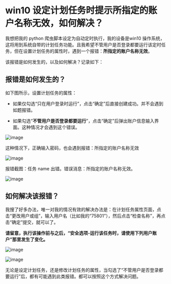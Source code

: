 # win10 设定计划任务时提示所指定的账户名称无效，如何解决？

我想把我的 python 爬虫脚本设定为自动定时执行，我的设备是win10 操作系统，这将用到系统自带的计划任务功能。且我希望不管用户是否登录都要运行该定时任务，但在设置计划任务的属性时，遇到一个报错：**所指定的账户名称无效**。

该报错是如何发生的，以及如何解决？记录如下：

## 报错是如何发生的？

如下图所示，设置计划任务的属性：
- 如果仅勾选“只在用户登录时运行”，点击“确定”后直接创建成功。并不会遇到如题报错。

- 如果勾选“**不管用户是否登录都要运行**”，点击“确定”后弹出账户信息输入界面。这种情况才会遇到这个错误。

![image](https://user-images.githubusercontent.com/31027645/64668533-7e3fcb80-d490-11e9-99eb-e523f58b7891.png)


这种情况下，正确输入密码，也会遇到报错：所指定的账户名称无效

![image](https://user-images.githubusercontent.com/31027645/64668542-8b5cba80-d490-11e9-8617-56dffe679420.png)


报错截图：任务 name 出错。错误消息：所指定的账户名称无效。

![image](https://user-images.githubusercontent.com/31027645/64668550-944d8c00-d490-11e9-90dd-afafecdaec76.png)


## 如何解决该报错？
我搜了好多办法，唯一对我的情况有效的解决办法是：在计划任务属性页面，点击“更改用户或组”，输入用户名（比如我的“75801”），然后点击“检查名称”，再点击“确定”提交，就可以了。

**请留意，执行该操作前与之后，“安全选项-运行该任务时，请使用下列用户账户”那里发生了变化。**

![image](https://user-images.githubusercontent.com/31027645/64668567-a5969880-d490-11e9-92cc-47201257c054.png)

![image](https://user-images.githubusercontent.com/31027645/64668576-adeed380-d490-11e9-994e-3056138e6533.png)

无论是设定计划任务，还是修改计划任务的属性，当勾选了“不管用户是否登录都要运行”后，都有可能遇到此类报错。都可以按照这个方式解决问题。

